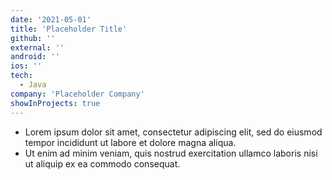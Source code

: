 ```yaml
---
date: '2021-05-01'
title: 'Placeholder Title'
github: ''
external: ''
android: ''
ios: ''
tech:
  - Java
company: 'Placeholder Company'
showInProjects: true
---
```


- Lorem ipsum dolor sit amet, consectetur adipiscing elit, sed do eiusmod tempor incididunt ut labore et dolore magna aliqua.
- Ut enim ad minim veniam, quis nostrud exercitation ullamco laboris nisi ut aliquip ex ea commodo consequat.
